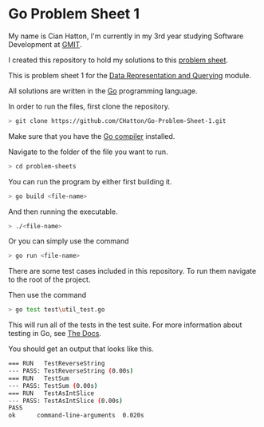 # Go Problem Sheet 1
My name is Cian Hatton, I'm currently in my 3rd year studying Software Development at [GMIT](http://www.gmit.ie/).

I created this repository to hold my solutions to this [problem sheet](https://data-representation.github.io/problems/go-fundamentals.html).

This is problem sheet 1 for the [Data Representation and Querying](https://data-representation.github.io/) module.

All solutions are written in the [Go](https://golang.org/) programming language.

In order to run the files, first clone the repository.

```bash
> git clone https://github.com/CHatton/Go-Problem-Sheet-1.git
```

Make sure that you have the [Go compiler](https://golang.org/dl/)  installed.

Navigate to the folder of the file you want to run.

```bash
> cd problem-sheets
```

You can run the program by either first building it.

```bash
> go build <file-name>
```

And then running the executable.

```bash
> ./<file-name>
```

Or you can simply use the command

```bash
> go run <file-name>
```

There are some test cases included in this repository. To run them
navigate to the root of the project.

Then use the command

```bash
> go test test\util_test.go
```

This will run all of the tests in the test suite. For more information about testing in Go, see [The Docs](https://golang.org/pkg/testing/).

You should get an output that looks like this.

```bash
=== RUN   TestReverseString
--- PASS: TestReverseString (0.00s)
=== RUN   TestSum
--- PASS: TestSum (0.00s)
=== RUN   TestAsIntSlice
--- PASS: TestAsIntSlice (0.00s)
PASS
ok      command-line-arguments  0.020s
```




